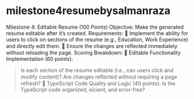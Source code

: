 # milestone4resumebysalmanraza
Milestone 4: Editable Resume (100 Points) 
Objective: Make the generated resume editable after it’s created. Requirements: 
 Implement the ability for users to click on sections of the resume (e.g., Education, Work Experience) and directly edit them.  Ensure the changes are reﬂected immediately without reloading the page. Scoring Breakdown:  Editable Functionality Implementation (60 points): 
> Is each section of the resume editable (i.e., can users click and modify content)? 
> Are changes reﬂected without requiring a page refresh? 
 TypeScript Code Quality and Logic (40 points): 
> Is the TypeScript code organized, eicient, and error-free? 
 
